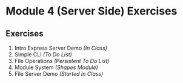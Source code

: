 # Module 4 (Server Side) Exercises

## Exercises

1. Intro Express Server Demo *(In Class)*
1. Simple CLI *(To Do List)*
1. File Operations *(Persistent To Do List)*
1. Module System *(Shapes Module)*
1. File Server Demo *(Started In Class)*
